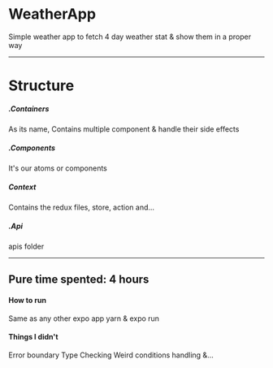 # WeatherApp
Simple weather app to fetch 4 day weather stat & show them in a proper way

---

# Structure

##### .Containers
As its name, Contains multiple component & handle their side effects

##### .Components
It's our atoms or components

##### Context
Contains the redux files, store, action and...

##### .Api
apis folder

-----

## Pure time spented: 4 hours

#### How to run
Same as any other expo app
yarn & expo run

#### Things I didn't
Error boundary
Type Checking
Weird conditions handling &...
